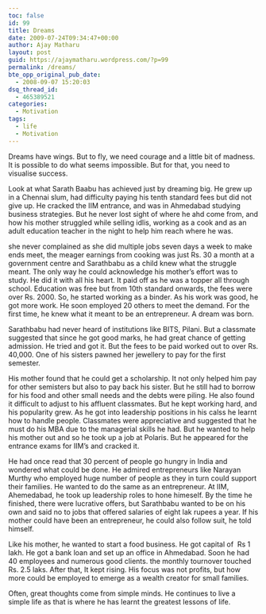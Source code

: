 ```yaml
---
toc: false
id: 99
title: Dreams
date: 2009-07-24T09:34:47+00:00
author: Ajay Matharu
layout: post
guid: https://ajaymatharu.wordpress.com/?p=99
permalink: /dreams/
bte_opp_original_pub_date:
  - 2008-09-07 15:20:03
dsq_thread_id:
  - 465389521
categories:
  - Motivation
tags:
  - life
  - Motivation
---
```

Dreams have wings. But to fly, we need courage and a little bit of madness. It is possible to do what seems impossible. But for that, you need to visualise success.

Look at what Sarath Baabu has achieved just by dreaming big. He grew up in a Chennai slum, had difficulty paying his tenth standard fees but did not give up. He cracked the IIM entrance, and was in Ahmedabad studying business strategies. But he never lost sight of where he ahd come from, and how his mother struggled while selling idlis, working as a cook and as an adult education teacher in the night to help him reach where he was.

she never complained as she did multiple jobs seven days a week to make ends meet, the meager earnings from cooking was just Rs. 30 a month at a government centre and Sarathbabu as a child knew what the struggle meant. The only way he could acknowledge his mother&#8217;s effort was to study. He did it with all his heart. It paid off as he was a topper all through school. Education was free but from 10th standard onwards, the fees were over Rs. 2000. So, he started working as a binder. As his work was good, he got more work. He soon employed 20 others to meet the demand. For the first time, he knew what it meant to be an entrepreneur. A dream was born.

Sarathbabu had never heard of institutions like BITS, Pilani. But a classmate suggested that since he got good marks, he had great chance of getting admission. He tried and got it. But the fees to be paid worked out to over Rs. 40,000. One of his sisters pawned her jewellery to pay for the first semester.

His mother found that he could get a scholarship. It not only helped him pay for other semisters but also to pay back his sister. But he still had to borrow for his food and other small needs and the debts were piling. He also found it difficult to adjust to his affluent classmates. But he kept working hard, and his popularity grew. As he got into leadership positions in his calss he learnt how to handle people. Classmates were appreciative and suggested that he must do his MBA due to the managerial skills he had. But he wanted to help his mother out and so he took up a job at Polaris. But he appeared for the entrance exams for IIM&#8217;s and cracked it.

He had once read that 30 percent of people go hungry in India and wondered what could be done. He admired entrepreneurs like Narayan Murthy who employed huge number of people as they in turn could support their families. He wanted to do the same as an entrepreneur. At IIM, Ahemedabad, he took up leadership roles to hone himeself. By the time he finished, there were lucrative offers, but Sarathbabu wanted to be on his own and said no to jobs that offered salaries of eight lak rupees a year. If his mother could have been an entrepreneur, he could also follow suit, he told himself.

Like his mother, he wanted to start a food business. He got capital of  Rs 1 lakh. He got a bank loan and set up an office in Ahmedabad. Soon he had 40 employees and numerous good clients. the monthly tournover touched Rs. 2.5 laks. After that, It kept rising. His focus was not profits, but how more could be employed to emerge as a wealth creator for small families.

Often, great thoughts come from simple minds. He continues to live a simple life as that is where he has learnt the greatest lessons of life.
